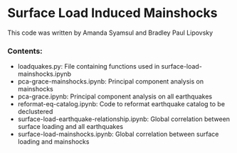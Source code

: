 # Surface Load Induced Mainshocks

This code was written by Amanda Syamsul and Bradley Paul Lipovsky

### Contents:
* loadquakes.py: File containing functions used in surface-load-mainshocks.ipynb
* pca-grace-mainshocks.ipynb: Principal component analysis on mainshocks
* pca-grace.ipynb: Principal component analysis on all earthquakes
* reformat-eq-catalog.ipynb: Code to reformat earthquake catalog to be declustered
* surface-load-earthquake-relationship.ipynb: Global correlation between surface loading and all earthquakes
* surface-load-mainshocks.ipynb: Global correlation between surface loading and mainshocks
